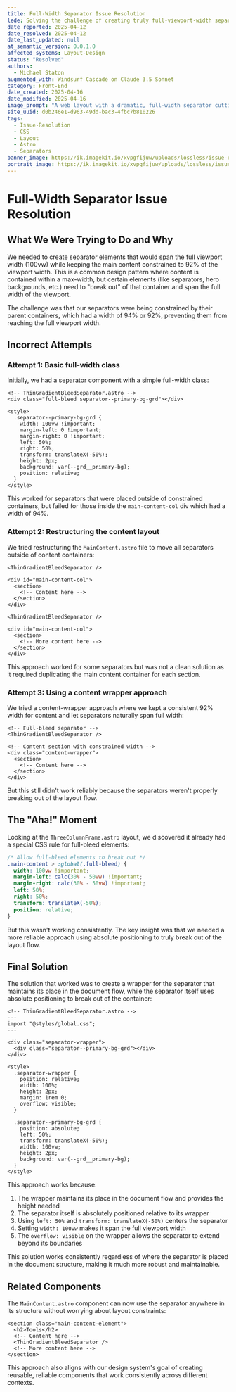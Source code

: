 ```yaml
---
title: Full-Width Separator Issue Resolution
lede: Solving the challenge of creating truly full-viewport-width separators in a constrained layout
date_reported: 2025-04-12
date_resolved: 2025-04-12
date_last_updated: null
at_semantic_version: 0.0.1.0
affected_systems: Layout-Design
status: "Resolved"
authors:
  - Michael Staton
augmented_with: Windsurf Cascade on Claude 3.5 Sonnet
category: Front-End
date_created: 2025-04-16
date_modified: 2025-04-16
image_prompt: "A web layout with a dramatic, full-width separator cutting across the viewport. Visuals include layered backgrounds, CSS code snippets, and highlighted solution diagrams, symbolizing precise layout problem-solving."
site_uuid: d0b246e1-d963-49dd-bac3-4fbc7b810226
tags:
  - Issue-Resolution
  - CSS
  - Layout
  - Astro
  - Separators
banner_image: https://ik.imagekit.io/xvpgfijuw/uploads/lossless/issue-resolutions/2025-05-05_banner_image_Full-Width-Separator-Issue-Resolution_4d208117-2735-419c-a196-39b9703d71cb_TRNXpiIwL.webp
portrait_image: https://ik.imagekit.io/xvpgfijuw/uploads/lossless/issue-resolutions/2025-05-05_portrait_image_Full-Width-Separator-Issue-Resolution_2dff6a22-ba8c-407b-b88a-e2f889b61d0a_d3-gcuOSk.webp
---
```

# Full-Width Separator Issue Resolution

## What We Were Trying to Do and Why

We needed to create separator elements that would span the full viewport width (100vw) while keeping the main content constrained to 92% of the viewport width. This is a common design pattern where content is contained within a max-width, but certain elements (like separators, hero backgrounds, etc.) need to "break out" of that container and span the full width of the viewport.

The challenge was that our separators were being constrained by their parent containers, which had a width of 94% or 92%, preventing them from reaching the full viewport width.

## Incorrect Attempts

### Attempt 1: Basic full-width class

Initially, we had a separator component with a simple full-width class:

```astro
<!-- ThinGradientBleedSeparator.astro -->
<div class="full-bleed separator--primary-bg-grd"></div>

<style>
  .separator--primary-bg-grd {
    width: 100vw !important;
    margin-left: 0 !important;
    margin-right: 0 !important;
    left: 50%;
    right: 50%;
    transform: translateX(-50%);
    height: 2px;
    background: var(--grd__primary-bg);
    position: relative;
  }
</style>
```

This worked for separators that were placed outside of constrained containers, but failed for those inside the `main-content-col` div which had a width of 94%.

### Attempt 2: Restructuring the content layout

We tried restructuring the `MainContent.astro` file to move all separators outside of content containers:

```astro
<ThinGradientBleedSeparator />

<div id="main-content-col">
  <section>
    <!-- Content here -->
  </section>
</div>

<ThinGradientBleedSeparator />

<div id="main-content-col">
  <section>
    <!-- More content here -->
  </section>
</div>
```

This approach worked for some separators but was not a clean solution as it required duplicating the main content container for each section.

### Attempt 3: Using a content wrapper approach

We tried a content-wrapper approach where we kept a consistent 92% width for content and let separators naturally span full width:

```astro
<!-- Full-bleed separator -->
<ThinGradientBleedSeparator />

<!-- Content section with constrained width -->
<div class="content-wrapper">
  <section>
    <!-- Content here -->
  </section>
</div>
```

But this still didn't work reliably because the separators weren't properly breaking out of the layout flow.

## The "Aha!" Moment

Looking at the `ThreeColumnFrame.astro` layout, we discovered it already had a special CSS rule for full-bleed elements:

```css
/* Allow full-bleed elements to break out */
.main-content > :global(.full-bleed) {
  width: 100vw !important;
  margin-left: calc(30% - 50vw) !important;
  margin-right: calc(30% - 50vw) !important;
  left: 50%;
  right: 50%;
  transform: translateX(-50%);
  position: relative;
}
```

But this wasn't working consistently. The key insight was that we needed a more reliable approach using absolute positioning to truly break out of the layout flow.

## Final Solution

The solution that worked was to create a wrapper for the separator that maintains its place in the document flow, while the separator itself uses absolute positioning to break out of the container:

```astro
<!-- ThinGradientBleedSeparator.astro -->
---
import "@styles/global.css";
---

<div class="separator-wrapper">
  <div class="separator--primary-bg-grd"></div>
</div>

<style>
  .separator-wrapper {
    position: relative;
    width: 100%;
    height: 2px;
    margin: 1rem 0;
    overflow: visible;
  }

  .separator--primary-bg-grd {
    position: absolute;
    left: 50%;
    transform: translateX(-50%);
    width: 100vw;
    height: 2px;
    background: var(--grd__primary-bg);
  }
</style>
```

This approach works because:

1. The wrapper maintains its place in the document flow and provides the height needed
2. The separator itself is absolutely positioned relative to its wrapper
3. Using `left: 50%` and `transform: translateX(-50%)` centers the separator
4. Setting `width: 100vw` makes it span the full viewport width
5. The `overflow: visible` on the wrapper allows the separator to extend beyond its boundaries

This solution works consistently regardless of where the separator is placed in the document structure, making it much more robust and maintainable.

## Related Components

The `MainContent.astro` component can now use the separator anywhere in its structure without worrying about layout constraints:

```astro
<section class="main-content-element">
  <h2>Tools</h2>
  <!-- Content here -->
  <ThinGradientBleedSeparator />
  <!-- More content here -->
</section>
```

This approach also aligns with our design system's goal of creating reusable, reliable components that work consistently across different contexts.
